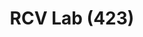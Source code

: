 ---
# Documentation: https://wowchemy.com/docs/managing-content/

title: "RCV Lab (423)"
summary: One of our lab containing about 400 square meters of space.

tags:
  - Lab
weight: 1
---